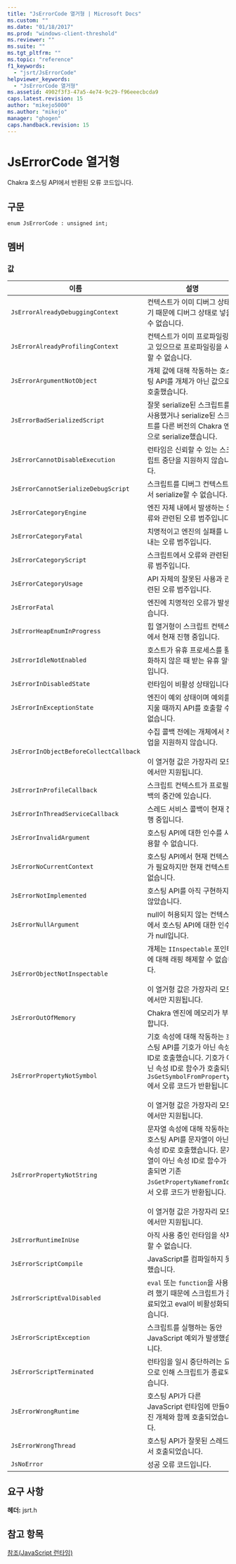 ```yaml
---
title: "JsErrorCode 열거형 | Microsoft Docs"
ms.custom: ""
ms.date: "01/18/2017"
ms.prod: "windows-client-threshold"
ms.reviewer: ""
ms.suite: ""
ms.tgt_pltfrm: ""
ms.topic: "reference"
f1_keywords: 
  - "jsrt/JsErrorCode"
helpviewer_keywords: 
  - "JsErrorCode 열거형"
ms.assetid: 4902f3f3-47a5-4e74-9c29-f96eeecbcda9
caps.latest.revision: 15
author: "mikejo5000"
ms.author: "mikejo"
manager: "ghogen"
caps.handback.revision: 15
---
```

# JsErrorCode 열거형
Chakra 호스팅 API에서 반환된 오류 코드입니다.  
  
## 구문  
  
```  
enum JsErrorCode : unsigned int;  
```  
  
## 멤버  
  
### 값  
  
|이름|설명|  
|--------|--------|  
|`JsErrorAlreadyDebuggingContext`|컨텍스트가 이미 디버그 상태이기 때문에 디버그 상태로 넣을 수 없습니다.|  
|`JsErrorAlreadyProfilingContext`|컨텍스트가 이미 프로파일링하고 있으므로 프로파일링을 시작할 수 없습니다.|  
|`JsErrorArgumentNotObject`|개체 값에 대해 작동하는 호스팅 API를 개체가 아닌 값으로 호출했습니다.|  
|`JsErrorBadSerializedScript`|잘못 serialize된 스크립트를 사용했거나 serialize된 스크립트를 다른 버전의 Chakra 엔진으로 serialize했습니다.|  
|`JsErrorCannotDisableExecution`|런타임은 신뢰할 수 있는 스크립트 중단을 지원하지 않습니다.|  
|`JsErrorCannotSerializeDebugScript`|스크립트를 디버그 컨텍스트에서 serialize할 수 없습니다.|  
|`JsErrorCategoryEngine`|엔진 자체 내에서 발생하는 오류와 관련된 오류 범주입니다.|  
|`JsErrorCategoryFatal`|치명적이고 엔진의 실패를 나타내는 오류 범주입니다.|  
|`JsErrorCategoryScript`|스크립트에서 오류와 관련된 오류 범주입니다.|  
|`JsErrorCategoryUsage`|API 자체의 잘못된 사용과 관련된 오류 범주입니다.|  
|`JsErrorFatal`|엔진에 치명적인 오류가 발생했습니다.|  
|`JsErrorHeapEnumInProgress`|힙 열거형이 스크립트 컨텍스트에서 현재 진행 중입니다.|  
|`JsErrorIdleNotEnabled`|호스트가 유휴 프로세스를 활성화하지 않은 때 받는 유휴 알림입니다.|  
|`JsErrorInDisabledState`|런타임이 비활성 상태입니다.|  
|`JsErrorInExceptionState`|엔진이 예외 상태이며 예외를 지울 때까지 API를 호출할 수 없습니다.|  
|`JsErrorInObjectBeforeCollectCallback`|수집 콜백 전에는 개체에서 작업을 지원하지 않습니다.<br /><br /> 이 열거형 값은 가장자리 모드에서만 지원됩니다.|  
|`JsErrorInProfileCallback`|스크립트 컨텍스트가 프로필 콜백의 중간에 있습니다.|  
|`JsErrorInThreadServiceCallback`|스레드 서비스 콜백이 현재 진행 중입니다.|  
|`JsErrorInvalidArgument`|호스팅 API에 대한 인수를 사용할 수 없습니다.|  
|`JsErrorNoCurrentContext`|호스팅 API에서 현재 컨텍스트가 필요하지만 현재 컨텍스트가 없습니다.|  
|`JsErrorNotImplemented`|호스팅 API를 아직 구현하지 않았습니다.|  
|`JsErrorNullArgument`|null이 허용되지 않는 컨텍스트에서 호스팅 API에 대한 인수가 null입니다.|  
|`JsErrorObjectNotInspectable`|개체는 `IInspectable` 포인터에 대해 래핑 해제할 수 없습니다.<br /><br /> 이 열거형 값은 가장자리 모드에서만 지원됩니다.|  
|`JsErrorOutOfMemory`|Chakra 엔진에 메모리가 부족합니다.|  
|`JsErrorPropertyNotSymbol`|기호 속성에 대해 작동하는 호스팅 API를 기호가 아닌 속성 ID로 호출했습니다. 기호가 아닌 속성 ID로 함수가 호출되면 `JsGetSymbolFromPropertyId`에서 오류 코드가 반환됩니다.<br /><br /> 이 열거형 값은 가장자리 모드에서만 지원됩니다.|  
|`JsErrorPropertyNotString`|문자열 속성에 대해 작동하는 호스팅 API를 문자열이 아닌 속성 ID로 호출했습니다. 문자열이 아닌 속성 ID로 함수가 호출되면 기존 `JsGetPropertyNamefromId`에서 오류 코드가 반환됩니다.<br /><br /> 이 열거형 값은 가장자리 모드에서만 지원됩니다.|  
|`JsErrorRuntimeInUse`|아직 사용 중인 런타임을 삭제할 수 없습니다.|  
|`JsErrorScriptCompile`|JavaScript를 컴파일하지 못했습니다.|  
|`JsErrorScriptEvalDisabled`|`eval` 또는 `function`을 사용하려 했기 때문에 스크립트가 종료되었고 eval이 비활성화되었습니다.|  
|`JsErrorScriptException`|스크립트를 실행하는 동안 JavaScript 예외가 발생했습니다.|  
|`JsErrorScriptTerminated`|런타임을 일시 중단하려는 요청으로 인해 스크립트가 종료되었습니다.|  
|`JsErrorWrongRuntime`|호스팅 API가 다른 JavaScript 런타임에 만들어진 개체와 함께 호출되었습니다.|  
|`JsErrorWrongThread`|호스팅 API가 잘못된 스레드에서 호출되었습니다.|  
|`JsNoError`|성공 오류 코드입니다.|  
  
## 요구 사항  
 **헤더:** jsrt.h  
  
## 참고 항목  
 [참조\(JavaScript 런타임\)](../chakra-hosting/reference-javascript-runtime.md)